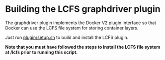 # Building the LCFS graphdriver plugin
The graphdriver plugin implements the Docker V2 plugin interface so that Docker can use the LCFS file system for storing container layers.

Just run [plugin/setup.sh](https://github.com/portworx/lcfs/blob/master/plugin/setup.sh) to build and install the LCFS plugin.

**Note that you must have followed the steps to install the LCFS file system at /lcfs prior to running this script.**
